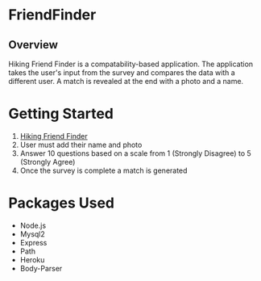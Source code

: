 # FriendFinder

## Overview

Hiking Friend Finder is a compatability-based application. The application takes the user's input from the survey and compares the data with a different user. A match is revealed at the end with a photo and a name.

# Getting Started
1. [Hiking Friend Finder](https://hikingfriendfinder.herokuapp.com/)
2. User must add their name and photo
3. Answer 10 questions based on a scale from 1 (Strongly Disagree) to 5 (Strongly Agree)
4. Once the survey is complete a match is generated


# Packages Used
- Node.js
- Mysql2
- Express
- Path
- Heroku
- Body-Parser